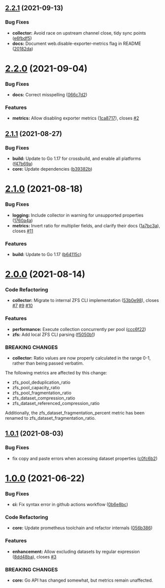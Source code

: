 ## [2.2.1](https://github.com/pdf/zfs_exporter/compare/v2.2.0...v2.2.1) (2021-09-13)


### Bug Fixes

* **collector:** Avoid race on upstream channel close, tidy sync points ([e6fbdf5](https://github.com/pdf/zfs_exporter/commit/e6fbdf5))
* **docs:** Document web.disable-exporter-metrics flag in README ([20182da](https://github.com/pdf/zfs_exporter/commit/20182da))




# [2.2.0](https://github.com/pdf/zfs_exporter/compare/v2.1.1...v2.2.0) (2021-09-04)


### Bug Fixes

* **docs:** Correct misspelling ([066c7d2](https://github.com/pdf/zfs_exporter/commit/066c7d2))


### Features

* **metrics:** Allow disabling exporter metrics ([1ca8717](https://github.com/pdf/zfs_exporter/commit/1ca8717)), closes [#2](https://github.com/pdf/zfs_exporter/issues/2)




## [2.1.1](https://github.com/pdf/zfs_exporter/compare/v2.1.0...v2.1.1) (2021-08-27)


### Bug Fixes

* **build:** Update to Go 1.17 for crossbuild, and enable all platforms ([f47b69a](https://github.com/pdf/zfs_exporter/commit/f47b69a))
* **core:** Update dependencies ([b39382b](https://github.com/pdf/zfs_exporter/commit/b39382b))




# [2.1.0](https://github.com/pdf/zfs_exporter/compare/v2.0.0...v2.1.0) (2021-08-18)


### Bug Fixes

* **logging:** Include collector in warning for unsupported properties ([1760a4a](https://github.com/pdf/zfs_exporter/commit/1760a4a))
* **metrics:** Invert ratio for multiplier fields, and clarify their docs ([1a7bc3a](https://github.com/pdf/zfs_exporter/commit/1a7bc3a)), closes [#11](https://github.com/pdf/zfs_exporter/issues/11)


### Features

* **build:** Update to Go 1.17 ([b64115c](https://github.com/pdf/zfs_exporter/commit/b64115c))




# [2.0.0](https://github.com/pdf/zfs_exporter/compare/v1.0.1...v2.0.0) (2021-08-14)


### Code Refactoring

* **collector:** Migrate to internal ZFS CLI implementation ([53b0e98](https://github.com/pdf/zfs_exporter/commit/53b0e98)), closes [#7](https://github.com/pdf/zfs_exporter/issues/7) [#9](https://github.com/pdf/zfs_exporter/issues/9) [#10](https://github.com/pdf/zfs_exporter/issues/10)


### Features

* **performance:** Execute collection concurrently per pool ([ccc6f22](https://github.com/pdf/zfs_exporter/commit/ccc6f22))
* **zfs:** Add local ZFS CLI parsing ([f5050b1](https://github.com/pdf/zfs_exporter/commit/f5050b1))


### BREAKING CHANGES

* **collector:** Ratio values are now properly calculated in the range
0-1, rather than being passed verbatim.

The following metrics are affected by this change:
- zfs_pool_deduplication_ratio
- zfs_pool_capacity_ratio
- zfs_pool_fragmentation_ratio
- zfs_dataset_compression_ratio
- zfs_dataset_referenced_compression_ratio

Additionally, the zfs_dataset_fragmentation_percent metric has been
renamed to zfs_dataset_fragmentation_ratio.




## [1.0.1](https://github.com/pdf/zfs_exporter/compare/v1.0.0...v1.0.1) (2021-08-03)


### Bug Fixes

* fix copy and paste errors when accessing dataset properties ([c0fc6b2](https://github.com/pdf/zfs_exporter/commit/c0fc6b2))




# [1.0.0](https://github.com/pdf/zfs_exporter/compare/v0.0.3...v1.0.0) (2021-06-22)


### Bug Fixes

* **ci:** Fix syntax error in github actions workflow ([0b6e8bc](https://github.com/pdf/zfs_exporter/commit/0b6e8bc))


### Code Refactoring

* **core:** Update prometheus toolchain and refactor internals ([056b386](https://github.com/pdf/zfs_exporter/commit/056b386))


### Features

* **enhancement:** Allow excluding datasets by regular expression ([8dd48ba](https://github.com/pdf/zfs_exporter/commit/8dd48ba)), closes [#3](https://github.com/pdf/zfs_exporter/issues/3)


### BREAKING CHANGES

* **core:** Go API has changed somewhat, but metrics remain
unaffected.




